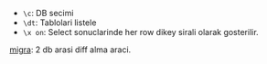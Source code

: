 - `\c`: DB secimi
- `\dt`: Tablolari listele
- `\x on`: Select sonuclarinde her row dikey sirali olarak gosterilir.


[migra](https://github.com/djrobstep/migra): 2 db arasi diff alma araci.

